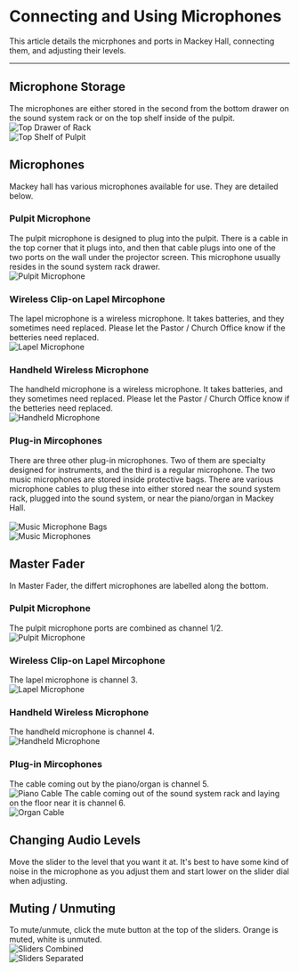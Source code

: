 # Connecting and Using Microphones

This article details the micrphones and ports in Mackey Hall, connecting them, and adjusting their levels.

---

## Microphone Storage
  The microphones are either stored in the second from the bottom drawer on the sound system rack or on the top shelf inside of the pulpit. 
  <br>![Top Drawer of Rack](../../assets/images/audio/microphones/sound_system_rack_top_drawer.png)
  <br>![Top Shelf of Pulpit](../../assets/images/audio/microphones/pulpit_top_shelf.png)

## Microphones
  Mackey hall has various microphones available for use. They are detailed below.

### Pulpit Microphone
  The pulpit microphone is designed to plug into the pulpit. There is a cable in the top corner that it plugs into, and then that cable plugs into one of the two ports on the wall under the projector screen. This microphone usually resides in the sound system rack drawer.
  <br>![Pulpit Microphone](../../assets/images/audio/microphones/pulpit_microphone.png)

### Wireless Clip-on Lapel Mircophone
  The lapel microphone is a wireless microphone. It takes batteries, and they sometimes need replaced. Please let the Pastor / Church Office know if the betteries need replaced.
  <br>![Lapel Microphone](../../assets/images/audio/microphones/lapel_microphone.png)

### Handheld Wireless Microphone
  The handheld microphone is a wireless microphone. It takes batteries, and they sometimes need replaced. Please let the Pastor / Church Office know if the betteries need replaced.
  <br>![Handheld Microphone](../../assets/images/audio/microphones/handheld_microphone.png)

### Plug-in Mircophones
  There are three other plug-in microphones. Two of them are specialty designed for instruments, and the third is a regular microphone. The two music microphones are stored inside protective bags. There are various microphone cables to plug these into either stored near the sound system rack, plugged into the sound system, or near the piano/organ in Mackey Hall.  
  <br>![Music Microphone Bags](../../assets/images/audio/microphones/music_microphone_bags.png)
  <br>![Music Microphones](../../assets/images/audio/microphones/music_microphone.png)

## Master Fader
  In Master Fader, the differt microphones are labelled along the bottom.

### Pulpit Microphone
  The pulpit microphone ports are combined as channel 1/2.
  <br>![Pulpit Microphone](../../assets/images/audio/microphones/master_fader_pulpit.png)

### Wireless Clip-on Lapel Mircophone
  The lapel microphone is channel 3.
  <br>![Lapel Microphone](../../assets/images/audio/microphones/master_fader_lapel.png)

### Handheld Wireless Microphone
  The handheld microphone is channel 4.
  <br>![Handheld Microphone](../../assets/images/audio/microphones/master_fader_handheld.png)

### Plug-in Mircophones
  The cable coming out by the piano/organ is channel 5.
  <br>![Piano Cable](../../assets/images/audio/microphones/master_fader_piano.png)
  The cable coming out of the sound system rack and laying on the floor near it is channel 6.
  <br>![Organ Cable](../../assets/images/audio/microphones/master_fader_organ.png)

## Changing Audio Levels
  Move the slider to the level that you want it at. It's best to have some kind of noise in the microphone as you adjust them and start lower on the slider dial when adjusting.

## Muting / Unmuting
  To mute/unmute, click the mute button at the top of the sliders. Orange is muted, white is unmuted.
  <br>![Sliders Combined](../../assets/images/audio/computer_audio/ipad_combined_computer_mute.png)
  <br>![Sliders Separated](../../assets/images/audio/computer_audio/ipad_separate_computer_mute.png)